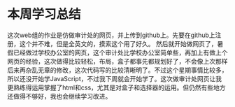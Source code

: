 # 本周学习总结
这次web组的作业是仿做审计处的网页，并上传到github上。先要在github上注册，这个并不难，但是全英文的，摸索这个用了好久。 然后就开始做网页了，暑假已经做过学校办公室的网页，这个审计处比学校办公室简单些，再加上有做上个网页的经验，这次做得比较轻松，布局，盒子都事先都规划好了，不会像上次那样后来再杂乱无章的修改，这次代码写的比较清晰明了。不过这个星期事情比较多，所以还没开始学JavaScript，不过我下周就会开始学了。这次做审计处网页让我更熟练得运用掌握了html和css，尤其是对盒子和选择器的运用。但仍然有些地方还做得不够好，我也会继续学习改进。
